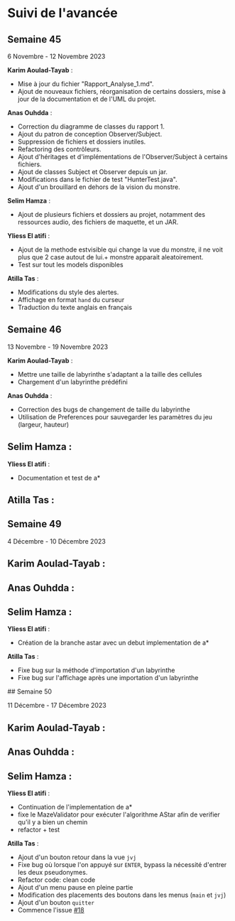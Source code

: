 # Suivi de l'avancée

## Semaine 45

6 Novembre - 12 Novembre 2023

**Karim Aoulad-Tayab** :
- Mise à jour du fichier "Rapport_Analyse_1.md".
- Ajout de nouveaux fichiers, réorganisation de certains dossiers, mise à jour de la documentation et de l'UML du projet.

**Anas Ouhdda** :
- Correction du diagramme de classes du rapport 1.
- Ajout du patron de conception Observer/Subject.
- Suppression de fichiers et dossiers inutiles.
- Refactoring des contrôleurs.
- Ajout d'héritages et d'implémentations de l'Observer/Subject à certains fichiers.
- Ajout de classes Subject et Observer depuis un jar.
- Modifications dans le fichier de test "HunterTest.java".
- Ajout d'un brouillard en dehors de la vision du monstre.

**Selim Hamza** :
- Ajout de plusieurs fichiers et dossiers au projet, notamment des ressources audio, des fichiers de maquette, et un JAR.

**Yliess El atifi** :
- Ajout de la methode estvisible qui change la vue du monstre, il ne voit plus que 2 case autout de lui.+ monstre apparait aleatoirement.
- Test sur tout les models disponibles

**Atilla Tas** :
- Modifications du style des alertes.
- Affichage en format `hand` du curseur
- Traduction du texte anglais en français

## Semaine 46

13 Novembre - 19 Novembre 2023

**Karim Aoulad-Tayab** :
- Mettre une taille de labyrinthe s'adaptant a la taille des cellules
- Chargement d'un labyrinthe prédéfini

**Anas Ouhdda** :
- Correction des bugs de changement de taille du labyrinthe
- Utilisation de Preferences pour sauvegarder les paramètres du jeu (largeur, hauteur)

**Selim Hamza** :
- 

**Yliess El atifi** : 
- Documentation et test de a*

**Atilla Tas** :
- 

## Semaine 49

4 Décembre - 10 Décembre 2023

**Karim Aoulad-Tayab** :
- 

**Anas Ouhdda** :
- 

**Selim Hamza** :
- 

**Yliess El atifi** : 
- Création de la branche astar avec  un debut implementation de a*

**Atilla Tas** :
- Fixe bug sur la méthode d'importation d'un labyrinthe
- Fixe bug sur l'affichage après une importation d'un labyrinthe

## Semaine 50

11 Décembre - 17 Décembre 2023

**Karim Aoulad-Tayab** :
- 

**Anas Ouhdda** :
- 

**Selim Hamza** :
- 

**Yliess El atifi** : 
- Continuation de l'implementation de a*
- fixe le MazeValidator pour exécuter l'algorithme AStar afin de verifier qu'il y a bien un chemin
- refactor + test

**Atilla Tas** :
- Ajout d'un bouton retour dans la vue `jvj`
- Fixe bug où lorsque l'on appuyé sur `ENTER`, bypass la nécessité d'entrer les deux pseudonymes.
- Refactor code: clean code
- Ajout d'un menu pause en pleine partie
- Modification des placements des boutons dans les menus (`main` et `jvj`)
- Ajout d'un bouton `quitter`
- Commence l'issue [#18](https://gitlab.univ-lille.fr/sae302/2023/J3_SAE3A/-/issues/18)